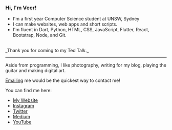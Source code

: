 ### Hi, I'm Veer!

- I'm a first year Computer Science student at UNSW, Sydney
- I can make websites, web apps and short scripts.
- I'm fluent in Dart, Python, HTML, CSS, JavaScript, Flutter, React, Bootstrap, Node, and Git.
<br>
_Thank you for coming to my Ted Talk._

---

Aside from programming, I like photography, writing for my blog, playing the guitar and making digital art.

[Emailing](mailto:veerksheth@gmail.com) me would be the quickest way to contact me!

You can find me here:
* [My Website](https://veersheth.github.io/)
* [Instagram](https://www.instagram.com/vmax258/)
* [Twitter](https://twitter.com/vmax258/)
* [Medium](veersheth.medium.com)
* [YouTube](https://www.youtube.com/channel/UCsv0kp2aBmOcEXYEqI5fTiQ)
